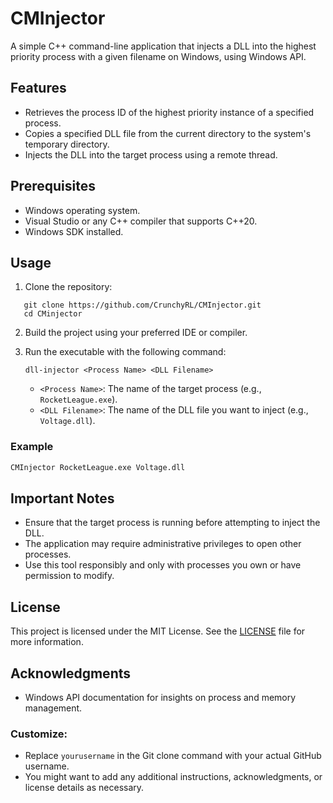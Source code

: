 # CMInjector

A simple C++ command-line application that injects a DLL into the highest priority process with a given filename on Windows, using Windows API.

## Features

- Retrieves the process ID of the highest priority instance of a specified process.
- Copies a specified DLL file from the current directory to the system's temporary directory.
- Injects the DLL into the target process using a remote thread.

## Prerequisites

- Windows operating system.
- Visual Studio or any C++ compiler that supports C++20.
- Windows SDK installed.

## Usage

1. Clone the repository:
```
   git clone https://github.com/CrunchyRL/CMInjector.git
   cd CMinjector
```
2. Build the project using your preferred IDE or compiler.

3. Run the executable with the following command:

   ```
   dll-injector <Process Name> <DLL Filename>
   ```

   - `<Process Name>`: The name of the target process (e.g., `RocketLeague.exe`).
   - `<DLL Filename>`: The name of the DLL file you want to inject (e.g., `Voltage.dll`).

### Example

```bash
CMInjector RocketLeague.exe Voltage.dll
```

## Important Notes

- Ensure that the target process is running before attempting to inject the DLL.
- The application may require administrative privileges to open other processes.
- Use this tool responsibly and only with processes you own or have permission to modify.

## License

This project is licensed under the MIT License. See the [LICENSE](LICENSE) file for more information.

## Acknowledgments

- Windows API documentation for insights on process and memory management.
### Customize:
- Replace `yourusername` in the Git clone command with your actual GitHub username.
- You might want to add any additional instructions, acknowledgments, or license details as necessary.
